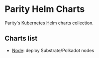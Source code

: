 # Parity Helm Charts

Parity's [Kubernetes Helm](https://helm.sh/) charts collection.

## Charts list

- [Node](charts/node/README.md): deploy Substrate/Polkadot nodes